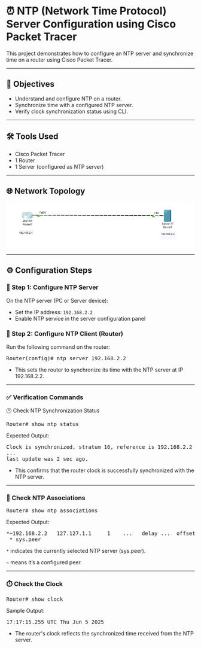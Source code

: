 # ⏰ NTP (Network Time Protocol) Server Configuration using Cisco Packet Tracer

This project demonstrates how to configure an NTP server and synchronize time on a router using Cisco Packet Tracer.

---

## 🎯 Objectives

- Understand and configure NTP on a router.
- Synchronize time with a configured NTP server.
- Verify clock synchronization status using CLI.

---

## 🛠️ Tools Used

- Cisco Packet Tracer
- 1 Router
- 1 Server (configured as NTP server)

---

## 🌐 Network Topology

![Topology](./01-Topology.png)

---

## ⚙️ Configuration Steps

### 🔧 Step 1: Configure NTP Server

On the NTP server (PC or Server device):
- Set the IP address: `192.168.2.2`
- Enable NTP service in the server configuration panel 

### 📡 Step 2: Configure NTP Client (Router)

Run the following command on the router:

<pre>Router(config)# ntp server 192.168.2.2</pre>

- This sets the router to synchronize its time with the NTP server at IP 192.168.2.2.

---

### ✅ Verification Commands

🕒 Check NTP Synchronization Status

<pre>Router# show ntp status</pre>

Expected Output:

<pre>Clock is synchronized, stratum 16, reference is 192.168.2.2
...
last update was 2 sec ago.</pre>

- This confirms that the router clock is successfully synchronized with the NTP server.

---

### 🔗 Check NTP Associations

<pre>Router# show ntp associations</pre>

Expected Output:

<pre>*~192.168.2.2   127.127.1.1     1    ...   delay ...  offset ...
 * sys.peer</pre>

`*` indicates the currently selected NTP server (sys.peer).

`~` means it’s a configured peer.

---

### ⏱️ Check the Clock

<pre>Router# show clock</pre>

Sample Output:

<pre>17:17:15.255 UTC Thu Jun 5 2025</pre>

- The router's clock reflects the synchronized time received from the NTP server.
